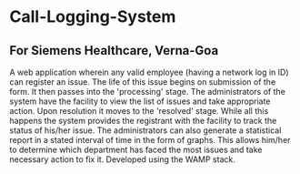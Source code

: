 # Call-Logging-System

## For Siemens Healthcare, Verna-Goa
A web application wherein any valid employee (having a network log in ID) can register an issue. The life of this issue begins on submission of the form. It then passes into the 'processing' stage. The administrators of the system have the facility to view the list of issues and take appropriate action. Upon resolution it moves to the 'resolved' stage. While all this happens the system provides the registrant with the facility to track the status of his/her issue.  The administrators can also generate a statistical report in a stated interval of time in the form of graphs. This allows him/her to determine which department has faced the most issues and take necessary action to fix it. 
Developed using the WAMP stack.
